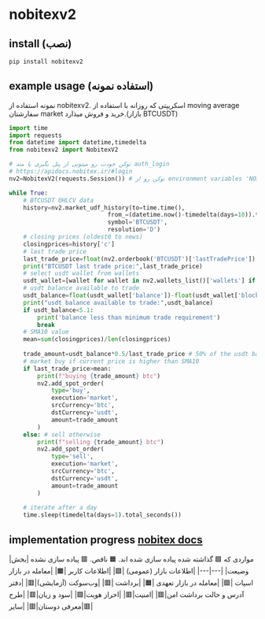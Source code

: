 # nobitexv2
## install (نصب)
```bash
pip install nobitexv2
```
## example usage (استفاده نمونه)
نمونه استفاده از nobitexv2. اسکریپتی که روزانه با استفاده از moving average سفارشتان market خرید و فروش میذارد.(بازار BTCUSDT)
```python
import time
import requests
from datetime import datetime,timedelta
from nobitexv2 import NobitexV2

# توکن خودت رو میتونی از پنل بگیری یا متد auth_login
# https://apidocs.nobitex.ir/#login
nv2=NobitexV2(requests.Session()) # توکن رو از environment variables 'NOBITEX_TOKEN' میگیره

while True:
    # BTCUSDT OHLCV data
    history=nv2.market_udf_history(to=time.time(),
                            from_=(datetime.now()-timedelta(days=10)).timestamp(), # 10 days before
                            symbol='BTCUSDT',
                            resolution='D')
    # closing prices (oldest0 to news)
    closingprices=history['c']
    # last trade price
    last_trade_price=float(nv2.orderbook('BTCUSDT')['lastTradePrice'])
    print("BTCUSDT last trade price:",last_trade_price)
    # select usdt wallet from wallets
    usdt_wallet=[wallet for wallet in nv2.wallets_list()['wallets'] if wallet['currency']=='usdt'][0]
    # usdt balance available to trade
    usdt_balance=float(usdt_wallet['balance'])-float(usdt_wallet['blockedBalance'])
    print("usdt balance available to trade:",usdt_balance)
    if usdt_balance<5.1:
        print('balance less than minimum trade requirement')
        break
    # SMA10 value
    mean=sum(closingprices)/len(closingprices)
    
    trade_amount=usdt_balance*0.5/last_trade_price # 50% of the usdt balance
    # market buy if current price is higher than SMA10
    if last_trade_price>mean:
        print(f"buying {trade_amount} btc")
        nv2.add_spot_order(
            type='buy',
            execution='market',
            srcCurrency='btc',
            dstCurrency='usdt',
            amount=trade_amount
        )
    else: # sell otherwise
        print(f"selling {trade_amount} btc")
        nv2.add_spot_order(
            type='sell',
            execution='market',
            srcCurrency='btc',
            dstCurrency='usdt',
            amount=trade_amount
        )
    
    # iterate after a day
    time.sleep(timedelta(days=1).total_seconds())
```
## implementation progress [nobitex docs](https://apidocs.nobitex.ir/)
مواردی که 🟩 گذاشته شده پیاده سازی شده اند. 🟧 ناقص. 🟥 پیاده سازی نشده
|بخش|وضیعت|
|---|---|
|اطلاعات بازار (عمومی) |🟩|
|اطلاعات کاربر  |🟧|
|معامله در بازار اسپات |🟩|
|معامله در بازار تعهدی |🟧|
|برداشت |🟥|
|وب‌سوکت (آزمایشی)|🟥|
|دفتر آدرس و حالت برداشت امن|🟥|
|امنیت|🟥|
|احراز هویت|🟩|
|سود و زیان|🟥|
|طرح معرفی دوستان|🟥|
|سایر|🟥|